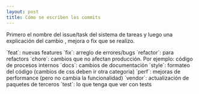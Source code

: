 ```yaml
---
layout: post
title: Cómo se escriben los commits
---
```

Primero el nombre del issue/task del sistema de tareas y luego una explicación del cambio , mejora o fix que se realizo.

´feat´: nuevas features
´fix´: arreglo de errores/bugs
´refactor´: para refactors
´chore´: cambios que no afectan producción. Por ejemplo: código de procesos internos
´docs´: cambios de documentación
´style´: formateo del código (cambios de css deben ir otra categoria)
´perf´: mejoras de performance (pero no cambia la funcionalidad)
´vendor´: actualización de paquetes de terceros
´test´: lo que tenga que ver con tests